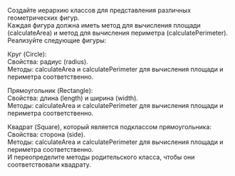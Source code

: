 Создайте иерархию классов для представления различных геометрических фигур.  
Каждая фигура должна иметь метод для вычисления площади (calculateArea) и метод для вычисления периметра (calculatePerimeter).  
Реализуйте следующие фигуры:  

Круг (Circle):  
Свойства: радиус (radius).  
Методы: calculateArea и calculatePerimeter для вычисления площади и периметра соответственно. 
 
Прямоугольник (Rectangle):  
Свойства: длина (length) и ширина (width).  
Методы: calculateArea и calculatePerimeter для вычисления площади и периметра соответственно.  

Квадрат (Square), который является подклассом прямоугольника:  
Свойства: сторона (side).  
Методы: calculateArea и calculatePerimeter для вычисления площади и периметра соответственно.  
И переопределите методы родительского класса, чтобы они соответствовали квадрату.  
